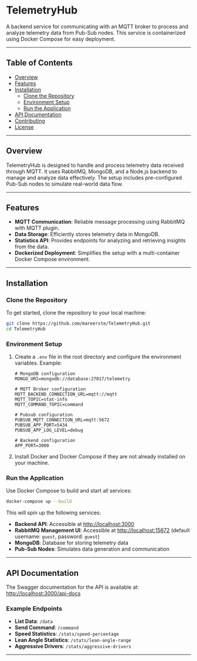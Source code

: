# TelemetryHub

A backend service for communicating with an MQTT broker to process and analyze telemetry data from Pub-Sub nodes. This service is containerized using Docker Compose for easy deployment.

---

## Table of Contents

- [Overview](#overview)
- [Features](#features)
- [Installation](#installation)
  - [Clone the Repository](#clone-the-repository)
  - [Environment Setup](#environment-setup)
  - [Run the Application](#run-the-application)
- [API Documentation](#api-documentation)
- [Contributing](#contributing)
- [License](#license)

---

## Overview

TelemetryHub is designed to handle and process telemetry data received through MQTT. It uses RabbitMQ, MongoDB, and a Node.js backend to manage and analyze data effectively. The setup includes pre-configured Pub-Sub nodes to simulate real-world data flow.

---

## Features

- **MQTT Communication**: Reliable message processing using RabbitMQ with MQTT plugin.
- **Data Storage**: Efficiently stores telemetry data in MongoDB.
- **Statistics API**: Provides endpoints for analyzing and retrieving insights from the data.
- **Dockerized Deployment**: Simplifies the setup with a multi-container Docker Compose environment.

---

## Installation

### Clone the Repository

To get started, clone the repository to your local machine:

```bash
git clone https://github.com/mareerste/TelemetryHub.git
cd TelemetryHub
```

### Environment Setup

1. Create a `.env` file in the root directory and configure the environment variables. Example:

   ```env
   # MongoDB configuration
   MONGO_URI=mongodb://database:27017/telemetry

   # MQTT Broker configuration
   MQTT_BACKEND_CONNECTION_URL=mqtt://mqtt
   MQTT_TOPIC=stat-info
   MQTT_COMMAND_TOPIC=command

   # Pubsub configuration
   PUBSUB_MQTT_CONNECTION_URL=mqtt:5672
   PUBSUB_APP_PORT=5434
   PUBSUB_APP_LOG_LEVEL=debug

   # Backend configuration
   APP_PORT=3000
   ```

2. Install Docker and Docker Compose if they are not already installed on your machine.

### Run the Application

Use Docker Compose to build and start all services:

```bash
docker-compose up --build
```

This will spin up the following services:

- **Backend API**: Accessible at [http://localhost:3000](http://localhost:3000)
- **RabbitMQ Management UI**: Accessible at [http://localhost:15672](http://localhost:15672) (default username: `guest`, password: `guest`)
- **MongoDB**: Database for storing telemetry data
- **Pub-Sub Nodes**: Simulates data generation and communication

---

## API Documentation

The Swagger documentation for the API is available at:
[http://localhost:3000/api-docs](http://localhost:3000/api-docs)

### Example Endpoints

- **List Data**: `/data`
- **Send Command**: `/command`
- **Speed Statistics**: `/stats/speed-percentage`
- **Lean Angle Statistics**: `/stats/lean-angle-range`
- **Aggressive Drivers**: `/stats/aggressive-drivers`

---
